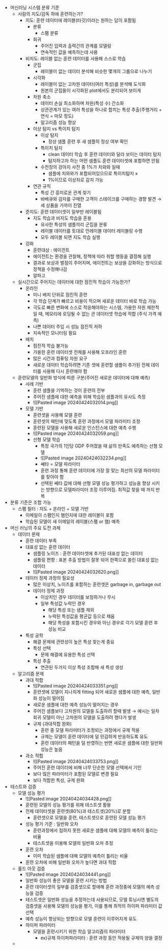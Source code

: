 - 머신러닝 시스템 분류 기준
	- 사람의 지도/감독 하에 훈련하는가?
		- 지도: 훈련 데이터에 레이블(타깃)이라는 원하는 답이 포함됨
			- 분류
				- 스팸 분류
			- 회귀
				- 주어진 입력과 출력간의 관계를 모델링
				- 연속적인 값을 예측하는데 사용
		- 비지도: 레이블 없는 훈련 데이터를 사용해 스스로 학습
			- 군집
				- 레이블이 없는 데이터 분석해 비슷한 몇개의 그룹으로 나누기
			- 시각화
				- 레이블이 없는 고차원 데이터(여러 특성)를 분석해 도식화
				- 원본의 군집들이 시각화된 plot에서도 분리되어 보이게
			- 차원 축소
				- 데이터 손실 최소화하며 차원(특성 수) 간소화
				- 상관관계가 있는 여러 특성을 하나로 합치는 특성 추출(주행거리 + 연식 = 마모 정도)
				- 알고리즘 성능 향상
			- 이상 탐지 vs 특이치 탐지
				- 이상 탐지
					- 정상 샘플 훈련 후 새 샘플의 정상 여부 확인
				- 특이치 탐지
					- clean 데이터 학습 후 훈련 데이터와 달라 보이는 데이터 탐지
					- 탐지하고자 하는 어떤 샘플도 훈련 데이터셋에 포함하면 안됨
				- 수천장의 강아지 사진 중 1%가 치와와 일때
					- 샘플에 치와와가 포함되어있으므로 특이치탐지 x
					- 1%이므로 이상치로 감지 가능
			- 연관 규칙
				- 특성 간 흥미로운 관계 찾기
				- 바베큐와 감자를 구매한 고객이 스테이크를 구매하는 경향 발견
				  → 세 상품을 가까이 진열
		- 준지도: 훈련 데이터셋이 일부만 레이블됨
			- 지도 학습과 비지도 학습을 혼용
				- 유사한 특성의 샘플끼리 군집을 분류
				- 레이블 데이터를 토대로 언레이블 데이터 레이블링 수행
				- 모두 레이블 되면 지도 학습 실행
		- 강화
			- 훈련대상 : 에이전트
			- 에이전트는 환경을 관찰해, 정책에 따라 취할 행동을 결정해 실행
			- 결과로 보상과 벌점이 주어지며, 에이전트는 보상을 강화하는 방식으로 정책을 수정해나감
			- 알파고
	- 실시간으로 주어지는 데이터에 대한 점진적 학습이 가능한가?
		- 온라인
			- 미니 배치 단위로 점진적 훈련
			- 각 학습 단계가 빠르고 비용이 적으며 새로운 데이터 바로 학습 가능
			- 극도로 빠른 변화에 스스로 적응해야하는 시스템, 가용한 자원 제한적일 때, 메모리에 로딩될 수 없는 큰 데이터셋 학습에 적합 (주식 가격 예측)
			- 나쁜 데이터 주입 시 성능 점진적 저하
			- 지속적인 모니터링 필요
		- 배치
			- 점진적 학습 불가능
			- 가용한 훈련 데이터셋 전체를 사용해 오프라인 훈련
			- 많은 시간과 컴퓨팅 자원 요구 
			- 새로운 데이터 학습하려면 기존 셋에 훈련할 샘플이 추가된 전체 데이터를 사용해 다시 훈련해야 함
	- 훈련모델의 일반화 방식에 따른 구분(주어진 새로운 데이터에 대해 예측)
		- 사례 기반
			- 훈련 샘플을 기억하는 것이 훈련의 전부
			- 주어진 샘플에 대한 예측을 위해 학습된 샘플과의 유사도 측정 
			- ![[Pasted image 20240424032014.png]]
		- 모델 기반
			- 훈련셋을 사용해 모델 훈련
			- 훈련셋의 패턴에 맞도록 훈련 과정에서 모델 파라미터 조정
			- 훈련된 모델을 사용해 새로운 인스턴스에 대한 예측 수행
			- ![[Pasted image 20240424032059.png]]
			- 선형 모델 학습
				- 특정 국가의 1인당 GDP 주어졌을 때 삶의 만족도 예측하는 선형 모델
				- ![[Pasted image 20240424032234.png]]
				- 쎄타 = 모델 파라미터
				- 훈련 과정 통해 훈련 데이터에 가장 잘 맞는 최선의 모델 파라미터를 찾아야 함
				- 선택된 쎄타 값에 대해 선형 모델 성능 평가하고 성능을 향상 시키는 방향으로 모델파라미터 조정 이루어짐. 최적값 찾을 때 까지 반복
- 분류 기준은 조합 가능
	- 스팸 필터 : 지도 + 온라인 + 모델 기반
		- 이메일이 스팸인지 햄인지에 대한 레이블이 포함
		- 학습된 모델이 새 이메일의 레이블(스팸 or 햄) 예측
- 머신 러닝의 주요 도전 과제
	- 데이터 문제
		- 훈련 데이터 부족
		- 대표성 없는 훈련 데이터
			- 샘플링 노이즈 : 훈련 데이터셋에 추가된 대표성 없는 데이터
			- 샘플링 편향 : 표본 추출 방법이 잘못 되어 한쪽으로 쏠린 대표성 없는 데이터
			- ![[Pasted image 20240424032620.png]]
		- 데이터 정제 과정의 필요성
			- 많은 이상치, 노이즈를 포함하는 훈련셋은 garbage in, garbage out
			- 데이터 정제 과정
				- 이상치인 경우 데이터를 보정하거나 무시
				- 일부 특성값 누락인 경우
					- 해당 특성 또는 샘플 제외
					- 누락된 특성값을 평균값 등으로 채움
					- 해당 특성을 포함시킨 경우와 아닌 경우로 각기 모델 훈련 후 성능 비교
		- 특성 공학
			- 해결 문제에 관련성이 높은 특성 찾는게 중요
			- 특성 선택
				- 문제 해결에 유용한 특성 선택
			- 특성 추출
				- 연관된 두가지 이상 특성 조합해 새 특성 생성
	- 알고리즘 문제
		- 과대 적합
			- ![[Pasted image 20240424033351.png]]
			- 훈련셋에 모델이 지나치게 fitting 되어 새로운 샘플에 대한 예측, 일반화 성능이 떨어짐
			- 새로운 샘플에 대한 예측 성능이 떨어지는 경우
			- 주어진 샘플보다 고차원의 모델을 도출하려 할때 발생
			  → 예시는 일차 회귀 모델이 아닌 고차원의 모델을 도출하려 했다가 발생
			- 규제 (과대적합 완화)
				- 훈련 중 모델 파라미터가 조정되는 과정에서 규제 적용
				- 규제는 모델이 훈련 데이터에 덜 민감하게 반응하도록 유도
				- 훈련 데이터의 패턴을 덜 반영하는 반면 새로운 샘플에 대한 일반화 성능은 높음
		- 과소 적합
			- ![[Pasted image 20240424033753.png]]
			- 주어진 훈련 데이터에 비해 너무 단순한 모델 선택에서 기인
			- 보다 많은 파라미터가 포함된 모델로 변경 필요
			- 보다 적합한 특성, 규제 완화
- 테스트와 검증
	- 모델 성능 평가
		- ![[Pasted image 20240424034428.png]]
		- 훈련된 모델의 성능 평가를 위해 테스트셋 활용
		- 전체 데이터셋을 훈련셋(80%)과 테스트셋(20%)로 분할
			- 훈련셋으로 모델을 훈련, 테스트셋으로 훈련된 모델 성능 평가
		- 성능 평가 기준 : 일반화 오차
			- 훈련과정에서 접하지 못한 새로운 샘플에 대해 모델의 예측이 틀리는 비율
			- 테스트셋을 이용해 모델의 일반화 오차 추정
		- 훈련 오차
			- 이미 학습된 샘플에 대해 모델의 예측이 틀리는 비율
		- 훈련 오차에 비해 일반화 오차가 높다면 과대 적합
	- 홀드 아웃 검증
		- ![[Pasted image 20240424034441.png]]
		- 일반화 성능이 좋은 모델을 훈련 시키는 방법
		- 훈련 데이터셋의 일부를 검증셋으로 할애해 훈련 과정중에 모델의 예측 성능을 검증
		- 테스트셋은 일반화 성능을 추정하는데 사용되므로, 모델 튜닝시엔 별도의 검증셋을 사용해 모델의 성능을 평가, 이를 통해 최적의 하이퍼 파라미터 값 선택
		- 예측 성능이 향상되는 방향으로 모델 훈련이 이루어지게 유도
		- 하이퍼 파라미터
			- 모델을 훈련시키기 위한 학습 알고리즘의 파라미터
				- ex)규제 하이퍼파라미터 : 훈련 과정 동안 적용될 규제의 양을 결정
	- 